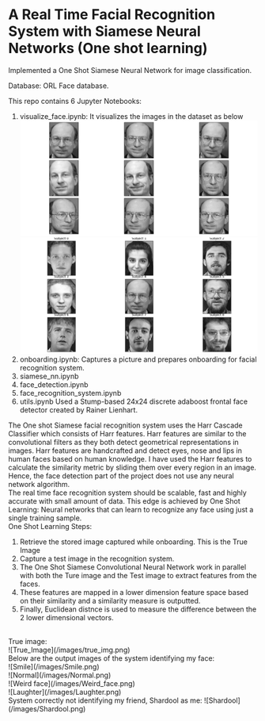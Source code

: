 # A Real Time Facial Recognition System with Siamese Neural Networks (One shot learning)

Implemented a One Shot Siamese Neural Network for image classification.

Database: ORL Face database.

This repo contains 6 Jupyter Notebooks:
1. visualize_face.ipynb: It visualizes the images in the dataset as below
![Visualize](/images/Visualize.png)
![Visualize_subjects](/images/Visualize_subjects.png)
2. onboarding.ipynb: Captures a picture and prepares onboarding for facial recognition system.
3. siamese_nn.ipynb
4. face_detection.ipynb
5. face_recognition_system.ipynb
6. utils.ipynb
Used a Stump-based 24x24 discrete adaboost frontal face detector created by Rainer Lienhart.<br>

The One shot Siamese facial recognition system uses the Harr Cascade Classifier which consists of Harr features. Harr features are similar to the convolutional filters as they both detect geometrical representations in images. Harr features are handcrafted and detect eyes, nose and lips in human faces based on human knowledge.
I have used the Harr features to calculate the similarity metric by sliding them over every region in an image. Hence, the face detection part of the project does not use any neural network algorithm.<br>
The real time face recognition system should be scalable, fast and highly accurate with small amount of data. This edge is achieved by One Shot Learning: Neural networks that can learn to recognize any face using just a single training sample.<br>
One Shot Learning Steps:<br>
1. Retrieve the stored image captured while onboarding. This is the True Image
2. Capture a test image in the recognition system.
3. The One Shot Siamese Convolutional Neural Network work in parallel with both the Ture image and the Test image to extract features from the faces.
4. These features are mapped in a lower dimension feature space based on their similarity and a similarity measure is outputted.
5. Finally, Euclidean distnce is used to measure the difference between the 2 lower dimensional vectors.<br>
<br>
True image:<br>
![True_Image](/images/true_img.png)
<br>
Below are the output images of the system identifying my face:<br>
![Smile](/images/Smile.png)
<br>
![Normal](/images/Normal.png)
<br>
![Weird face](/images/Weird_face.png)
<br>
![Laughter](/images/Laughter.png)

<br>
System correctly not identifying my friend, Shardool as me:
![Shardool](/images/Shardool.png)
